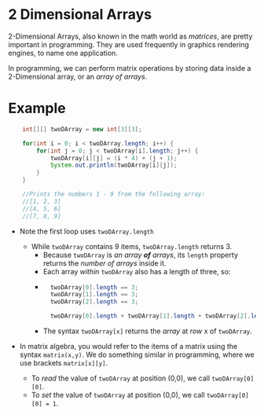 # 2 Dimensional Arrays
2-Dimensional Arrays, also known in the math world as _matrices_, are pretty important in programming. They are used frequently in graphics rendering engines, to name one application.

In programming, we can perform matrix operations by storing data inside a 2-Dimensional array, or an _array of arrays_.

# Example
```Java
    int[][] twoDArray = new int[3][3];

    for(int i = 0; i < twoDArray.length; i++) {
        for(int j = 0; j < twoDArray[i].length; j++) {
            twoDArray[i][j] = (i * 4) + (j + 1);
            System.out.println(twoDArray[i][j]);
        }
    }

    //Prints the numbers 1 - 9 from the following array:
    //[1, 2, 3]
    //[4, 5, 6]
    //[7, 8, 9]
```

* Note the first loop uses `twoDArray.length`
    * While `twoDArray` contains 9 items, `twoDArray.length` returns 3.
        * Because `twoDArray` is _an array **of** arrays_, its `length` property returns the _number of arrays_ inside it.
        * Each array _within_ `twoDArray` also has a length of three, so:
        * ```Java
            twoDArray[0].length == 3;
            twoDArray[1].length == 3;
            twoDArray[2].length == 3;

            twoDArray[0].length + twoDArray[1].length + twoDArray[2].length == 9;
        * The syntax `twoDArray[x]` returns the _array_ at _row_ x of `twoDArray`.

* In matrix algebra, you would refer to the items of a matrix using the syntax `matrix(x,y)`. We do something similar in programming, where we use brackets `matrix[x][y]`.
    * To _read_ the value of `twoDArray` at position (0,0), we call `twoDArray[0][0]`.
    * To _set_ the value of `twoDArray` at position (0,0), we call `twoDArray[0][0] = 1`.